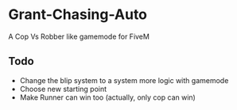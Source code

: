 # Grant-Chasing-Auto
A Cop Vs Robber like gamemode for FiveM

## Todo ##

* Change the blip system to a system more logic with gamemode
* Choose new starting point
* Make Runner can win too (actually, only cop can win)

